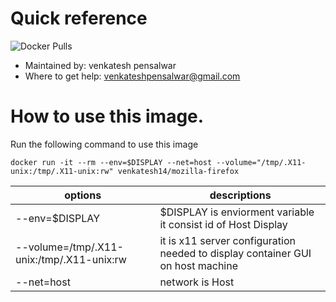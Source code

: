 # Quick reference

![Docker Pulls](https://img.shields.io/docker/pulls/venkatesh14/mozilla-firefox?color=%232496ED&logo=Docker&style=for-the-badge)

- Maintained by: venkatesh pensalwar
- Where to get help: venkateshpensalwar@gmail.com
  

# How to use this image.

Run the following command to use this image

```
docker run -it --rm --env=$DISPLAY --net=host --volume="/tmp/.X11-unix:/tmp/.X11-unix:rw" venkatesh14/mozilla-firefox
```


|options|descriptions|
|-------|------------|
|--env=$DISPLAY| $DISPLAY is enviorment variable it consist id of Host Display|
|--volume=/tmp/.X11-unix:/tmp/.X11-unix:rw|it is x11 server configuration needed to display container GUI on host machine
|--net=host|network is Host|





